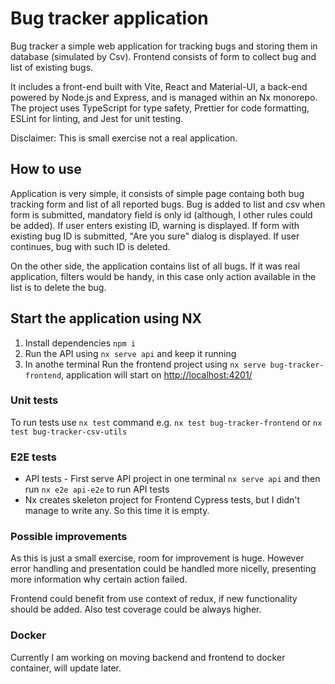 # Bug tracker application

Bug tracker a simple web application for tracking bugs and storing them in database (simulated by Csv). Frontend consists of form to collect bug and list of existing bugs.

It includes a front-end built with Vite, React and Material-UI, a back-end powered by Node.js and Express, and is managed within an Nx monorepo. The project uses TypeScript for type safety, Prettier for code formatting, ESLint for linting, and Jest for unit testing.

Disclaimer: This is small exercise not a real application.

## How to use

Application is very simple, it consists of simple page containg both bug tracking form and list of all reported bugs.
Bug is added to list and csv when form is submitted, mandatory field is only id (although, I other rules could be added). If user enters existing ID, warning is displayed. If form with existing bug ID is submitted, "Are you sure" dialog is displayed. If user continues, bug with such ID is deleted.

On the other side, the application contains list of all bugs. If it was real application, filters would be handy, in this case only action available in the list is to delete the bug.

## Start the application using NX

1. Install dependencies `npm i`
2. Run the API using `nx serve api` and keep it running
3. In anothe terminal Run the frontend project using `nx serve bug-tracker-frontend`, application will start on <http://localhost:4201/>

### Unit tests

To run tests use `nx test` command e.g. `nx test bug-tracker-frontend` or `nx test bug-tracker-csv-utils`

### E2E tests

- API tests - First serve API project in one terminal `nx serve api` and then run `nx e2e api-e2e` to run API tests
- Nx creates skeleton project for Frontend Cypress tests, but I didn't manage to write any. So this time it is empty.

### Possible improvements

As this is just a small exercise, room for improvement is huge.
However error handling and presentation could be handled more nicelly, presenting more information why certain action failed.

Frontend could benefit from use context of redux, if new functionality should be added.
Also test coverage could be always higher.

### Docker

Currently I am working on moving backend and frontend to docker container, will update later.
